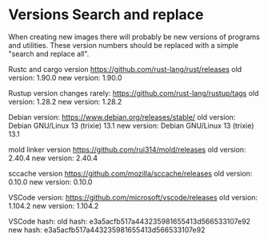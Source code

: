 # Versions Search and replace

When creating new images there will probably be new versions of programs and utilities.
These version numbers should be replaced with a simple "search and replace all".

Rustc and cargo version
<https://github.com/rust-lang/rust/releases>
old version: 1.90.0
new version: 1.90.0

Rustup version changes rarely:
<https://github.com/rust-lang/rustup/tags>
old version: 1.28.2
new version: 1.28.2

Debian version:
<https://www.debian.org/releases/stable/>
old version: Debian GNU/Linux 13 (trixie) 13.1
new version: Debian GNU/Linux 13 (trixie) 13.1

mold linker version
<https://github.com/rui314/mold/releases>
old version: 2.40.4
new version: 2.40.4

sccache version
<https://github.com/mozilla/sccache/releases>
old version: 0.10.0
new version: 0.10.0

VSCode version:
<https://github.com/microsoft/vscode/releases>
old version: 1.104.2
new version: 1.104.2

VSCode hash:
old hash: e3a5acfb517a443235981655413d566533107e92
new hash: e3a5acfb517a443235981655413d566533107e92
